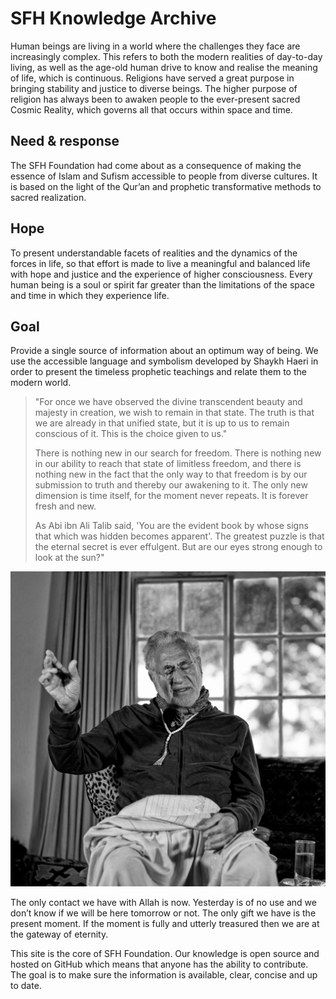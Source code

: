 # SFH Knowledge Archive

Human beings are living in a world where the challenges they face are increasingly complex. This refers to both the modern realities of day-to-day living, as well as the age-old human drive to know and realise the meaning of life, which is continuous. Religions have served a great purpose in bringing stability and justice to diverse beings. The higher purpose of religion has always been to awaken people to the ever-present sacred Cosmic Reality, which governs all that occurs within space and time.

## Need & response  

The SFH Foundation had come about as a consequence of making the essence of Islam and Sufism accessible to people from diverse cultures. It is based on the light of the Qur’an and prophetic transformative methods to sacred realization.

## Hope  

To present understandable facets of realities and the dynamics of the forces in life, so that effort is made to live a meaningful and balanced life with hope and justice and the experience of higher consciousness. Every human being is a soul or spirit far greater than the limitations of the space and time in which they experience life.

## Goal

Provide a single source of information about an optimum way of being. We use the accessible language and symbolism developed by Shaykh Haeri in order to present the timeless prophetic teachings and relate them to the modern world.
>
>"For once we have observed the divine transcendent beauty and majesty in creation, we wish to remain in that state. The truth is that we are already in that unified state, but it is up to us to remain conscious of it. This is the choice given to us."  
>  
> There is nothing new in our search for freedom. There is nothing new in our ability to reach that state of limitless freedom, and there is nothing new in the fact that the only way to that freedom is by our submission to truth and thereby our awakening to it. The only new dimension is time itself, for the moment never repeats. It is forever fresh and new.  
>   
> As Abi ibn Ali Talib said, 'You are the evident book by whose signs that which was hidden becomes apparent'. The greatest puzzle is that the eternal secret is ever effulgent. But are our eyes strong enough to look at the sun?"

![SFH in prayer](./assets/images/sfh_prayer.jpg)

The only contact we have with Allah is now. Yesterday is of no use and we don’t know if we will be here tomorrow or not. The only gift we have is the present moment. If the moment is fully and utterly treasured then we are at the gateway of eternity.

This site is the core of SFH Foundation. Our knowledge is open source and hosted on GitHub which means that anyone has the ability to contribute. The goal is to make sure the information is available, clear, concise and up to date.
